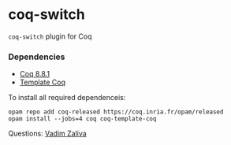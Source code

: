 # coq-switch #

`coq-switch` plugin for Coq

### Dependencies ###

* [Coq 8.8.1](https://coq.inria.fr/) 
* [Template Coq](https://template-coq.github.io/template-coq/)

To install all required dependenceis:

    opam repo add coq-released https://coq.inria.fr/opam/released
    opam install --jobs=4 coq coq-template-coq

Questions: [Vadim Zaliva](mailto:vzaliva@cmu.edu)
